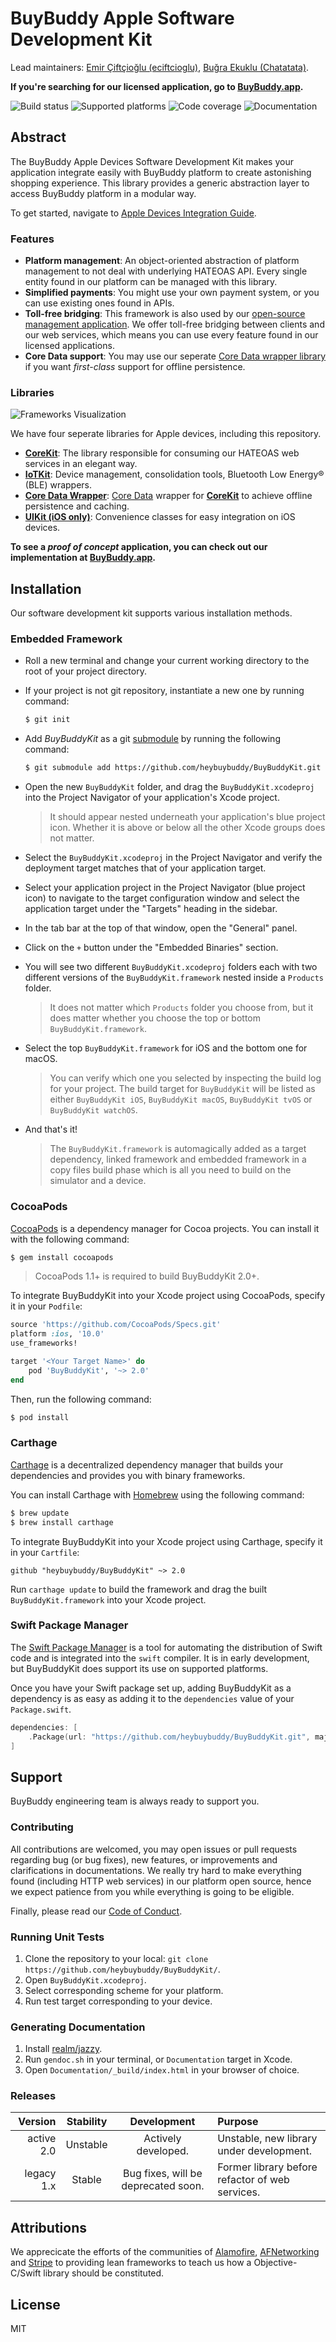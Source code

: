 # BuyBuddy Apple Software Development Kit

Lead maintainers: [Emir Çiftçioğlu (eciftcioglu)](https://github.com/eciftcioglu/), [Buğra Ekuklu (Chatatata)](https://github.com/Chatatata/).

**If you're searching for our licensed application, go to [BuyBuddy.app](https://github.com/heybuybuddy/BuyBuddy.app).**

![Build status](https://img.shields.io/travis/heybuybuddy/BuyBuddyKit.svg)
![Supported platforms](https://img.shields.io/badge/platform-ios%20%7C%20macos%20%7C%20watchos%20%7C%20tvos-lightgrey.svg)
![Code coverage](https://img.shields.io/badge/coverage-85%25-green.svg)
![Documentation](https://img.shields.io/badge/docs-88%25-brightgreen.svg)

## Abstract

The BuyBuddy Apple Devices Software Development Kit makes your application integrate easily with BuyBuddy platform to create astonishing shopping experience. 
This library provides a generic abstraction layer to access BuyBuddy platform in a modular way.

To get started, navigate to [Apple Devices Integration Guide](https://github.com/heybuybuddy/BuyBuddyKit/).

### Features
- **Platform management**: An object-oriented abstraction of platform management to not deal with underlying HATEOAS API. Every single entity found in our platform can be managed with this library.
- **Simplified payments**: You might use your own payment system, or you can use existing ones found in APIs.
- **Toll-free bridging**: This framework is also used by our [open-source management application](https://github.com/heybuybuddy/Manager-macOS/). We offer toll-free bridging between clients and our web services, which means you can use every feature found in our licensed applications.
- **Core Data support**: You may use our seperate [Core Data wrapper library](https://github.com/heybuybuddy/BuyBuddyKitCoreDataWrapper/) if you want *first-class* support for offline persistence.

### Libraries

![Frameworks Visualization](https://github.com/heybuybuddy/BuyBuddyKit/raw/master/Documentation/FrameworksVisualization.png)

We have four seperate libraries for Apple devices, including this repository.
- [**CoreKit**](https://github.com/heybuybuddy/BuyBuddyKit/): The library responsible for consuming our HATEOAS web services in an elegant way.
- [**IoTKit**](https://github.com/heybuybuddy/IoTKit/): Device management, consolidation tools, Bluetooth Low Energy® (BLE) wrappers.
- [**Core Data Wrapper**](https://github.com/heybuybuddy/BuyBuddyKitCoreDataWrapper/): [Core Data](https://developer.apple.com/documentation/coredata) wrapper for [**CoreKit**](https://github.com/heybuybuddy/BuyBuddyKit/) to achieve offline persistence and caching.
- [**UIKit (iOS only)**](https://github.com/heybuybuddy/BuyBuddyUIKit/): Convenience classes for easy integration on iOS devices.

**To see a _proof of concept_ application, you can check out our implementation at [BuyBuddy.app](https://github.com/heybuybuddy/BuyBuddy.app).**

## Installation
Our software development kit supports various installation methods.

### Embedded Framework
- Roll a new terminal and change your current working directory to the root of your project directory.

- If your project is not git repository, instantiate a new one by running command:

  ```bash
  $ git init
  ```
  
- Add *BuyBuddyKit* as a git [submodule](http://git-scm.com/docs/git-submodule) by running the following command:

  ```bash
  $ git submodule add https://github.com/heybuybuddy/BuyBuddyKit.git Library/BuyBuddyKit
  ```
  
- Open the new `BuyBuddyKit` folder, and drag the `BuyBuddyKit.xcodeproj` into the Project Navigator of your application's Xcode project.
    > It should appear nested underneath your application's blue project icon. Whether it is above or below all the other Xcode groups does not matter.
  
- Select the `BuyBuddyKit.xcodeproj` in the Project Navigator and verify the deployment target matches that of your application target.

- Select your application project in the Project Navigator (blue project icon) to navigate to the target configuration window and select the application target under the "Targets" heading in the sidebar.

- In the tab bar at the top of that window, open the "General" panel.

- Click on the `+` button under the "Embedded Binaries" section.

- You will see two different `BuyBuddyKit.xcodeproj` folders each with two different versions of the `BuyBuddyKit.framework` nested inside a `Products` folder.
    > It does not matter which `Products` folder you choose from, but it does matter whether you choose the top or bottom `BuyBuddyKit.framework`.
    
- Select the top `BuyBuddyKit.framework` for iOS and the bottom one for macOS.
    > You can verify which one you selected by inspecting the build log for your project. The build target for `BuyBuddyKit` will be listed as either `BuyBuddyKit iOS`, `BuyBuddyKit macOS`, `BuyBuddyKit tvOS` or `BuyBuddyKit watchOS`.

- And that's it!
    > The `BuyBuddyKit.framework` is automagically added as a target dependency, linked framework and embedded framework in a copy files build phase which is all you need to build on the simulator and a device.
    
### CocoaPods

[CocoaPods](http://cocoapods.org) is a dependency manager for Cocoa projects. 
You can install it with the following command:

```bash
$ gem install cocoapods
```

> CocoaPods 1.1+ is required to build BuyBuddyKit 2.0+.

To integrate BuyBuddyKit into your Xcode project using CocoaPods, specify it in your `Podfile`:

```ruby
source 'https://github.com/CocoaPods/Specs.git'
platform :ios, '10.0'
use_frameworks!

target '<Your Target Name>' do
    pod 'BuyBuddyKit', '~> 2.0'
end
```

Then, run the following command:

```bash
$ pod install
```

### Carthage

[Carthage](https://github.com/Carthage/Carthage) is a decentralized dependency manager that builds your dependencies and provides you with binary frameworks.

You can install Carthage with [Homebrew](http://brew.sh/) using the following command:

```bash
$ brew update
$ brew install carthage
```

To integrate BuyBuddyKit into your Xcode project using Carthage, specify it in your `Cartfile`:

```ogdl
github "heybuybuddy/BuyBuddyKit" ~> 2.0
```

Run `carthage update` to build the framework and drag the built `BuyBuddyKit.framework` into your Xcode project.

### Swift Package Manager

The [Swift Package Manager](https://swift.org/package-manager/) is a tool for automating the distribution of Swift code and is integrated into the `swift` compiler. 
It is in early development, but BuyBuddyKit does support its use on supported platforms. 

Once you have your Swift package set up, adding BuyBuddyKit as a dependency is as easy as adding it to the `dependencies` value of your `Package.swift`.

```swift
dependencies: [
    .Package(url: "https://github.com/heybuybuddy/BuyBuddyKit.git", majorVersion: 2)
]
```

## Support
BuyBuddy engineering team is always ready to support you.

### Contributing
All contributions are welcomed, you may open issues or pull requests regarding bug (or bug fixes), new features, or improvements and clarifications in documentations.
We really try hard to make everything found (including HTTP web services) in our platform open source, hence we expect patience from you while everything is going to be eligible.

Finally, please read our [Code of Conduct](https://github.com/heybuybuddy/BuyBuddyKit/blob/refactor/CODE_OF_CONDUCT.md).

### Running Unit Tests
1. Clone the repository to your local: `git clone https://github.com/heybuybuddy/BuyBuddyKit/`.
2. Open `BuyBuddyKit.xcodeproj`.
3. Select corresponding scheme for your platform.
4. Run test target corresponding to your device.

### Generating Documentation
1. Install [realm/jazzy](https://github.com/realm/jazzy).
2. Run `gendoc.sh` in your terminal, or `Documentation` target in Xcode.
3. Open `Documentation/_build/index.html` in your browser of choice.

### Releases

| Version         | Stability   | Development                         | Purpose                                         |
| --------------: | :---------: | :---------------------------------: | :---------------------------------------------- |
| active 2.0      | Unstable    | Actively developed.                 | Unstable, new library under development.        |
| legacy 1.x      | Stable      | Bug fixes, will be deprecated soon. | Former library before refactor of web services. |

## Attributions

We apprecicate the efforts of the communities of [Alamofire](https://github.com/Alamofire/Alamofire), [AFNetworking](https://github.com/AFNetworking/AFNetworking) and [Stripe](https://stripe.com) to providing lean frameworks to teach us how a Objective-C/Swift library should be constituted.

## License
MIT
